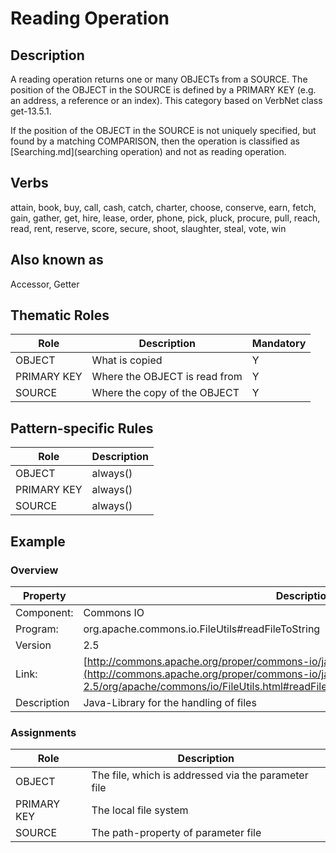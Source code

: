# Reading Operation 

## Description 
A reading operation returns one or many OBJECTs from a SOURCE. The position of the OBJECT in the SOURCE is defined by a PRIMARY KEY (e.g. an address, a reference or an index). This category based on VerbNet class get-13.5.1.

If the position of the OBJECT in the SOURCE is not uniquely specified, but found by a matching COMPARISON, then the operation is classified as [Searching.md](searching operation) and not as reading operation.

## Verbs
attain, book, buy, call, cash, catch, charter, choose, conserve, earn, fetch, gain, gather, get, hire, lease, order, phone, pick, pluck, procure, pull, reach, read, rent, reserve, score, secure, shoot, slaughter, steal, vote, win

## Also known as
Accessor, Getter


## Thematic Roles

|  Role            | Description                                            |Mandatory
|------------------|--------------------------------------------------------|---------
|OBJECT            | What is copied                                         | Y
|PRIMARY KEY       | Where the OBJECT is read from                          | Y
|SOURCE            | Where the copy of the OBJECT                           | Y

## Pattern-specific Rules

|  Role            | Description                                            
|------------------|--------------------------------------------------------
|OBJECT            | always()
|PRIMARY KEY       | always()
|SOURCE            | always()

## Example

### Overview

| Property          | Description
|-------------------|--------------------------------------------------------
|Component:         | Commons IO
|Program:           | org.apache.commons.io.FileUtils#readFileToString
|Version            | 2.5
|Link:              | [http://commons.apache.org/proper/commons-io/javadocs/api-2.5/](http://commons.apache.org/proper/commons-io/javadocs/api-2.5/org/apache/commons/io/FileUtils.html#readFileToString(java.io.File,%20java.lang.String))
|Description        | Java-Library for the handling of files

### Assignments

|  Role             | Description                                            
|-------------------|--------------------------------------------------------
|OBJECT             | The file, which is addressed via the parameter file
|PRIMARY KEY        | The local file system
|SOURCE             | The path-property of parameter file
